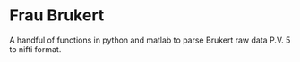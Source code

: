 # Frau Brukert
A handful of functions in python and matlab to parse Brukert raw data P.V. 5 to nifti format.